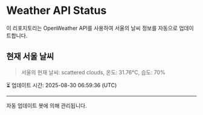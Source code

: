 
# Weather API Status

이 리포지토리는 OpenWeather API를 사용하여 서울의 날씨 정보를 자동으로 업데이트합니다.

## 현재 서울 날씨
> 서울의 현재 날씨: scattered clouds, 온도: 31.76°C, 습도: 70%

⏳ 업데이트 시간: 2025-08-30 06:59:36 (UTC)

---
자동 업데이트 봇에 의해 관리됩니다.
